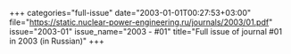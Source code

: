 +++
categories="full-issue"
date="2003-01-01T00:27:53+03:00"
file="https://static.nuclear-power-engineering.ru/journals/2003/01.pdf"
issue="2003-01"
issue_name="2003 - #01"
title="Full issue of journal #01 in 2003 (in Russian)"
+++